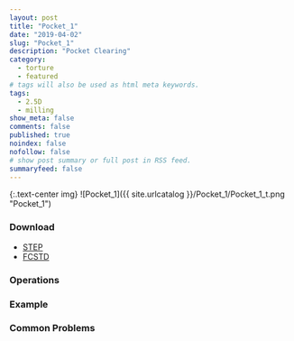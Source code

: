 ```yaml
---
layout: post
title: "Pocket_1"
date: "2019-04-02"
slug: "Pocket_1"
description: "Pocket Clearing"
category: 
  - torture
  - featured
# tags will also be used as html meta keywords.
tags:
  - 2.5D
  - milling
show_meta: false
comments: false
published: true
noindex: false
nofollow: false
# show post summary or full post in RSS feed.
summaryfeed: false
---
```

{:.text-center img}
![Pocket_1]({{ site.urlcatalog }}/Pocket_1/Pocket_1_t.png "Pocket_1")

<!--more-->

### Download
- [STEP]({{site.urlcatalog}}/Pocket_1/Pocket_1.step)
- [FCSTD]({{site.urlcatalog}}/Pocket_1/Pocket_1.fcstd)

### Operations

### Example

### Common Problems



